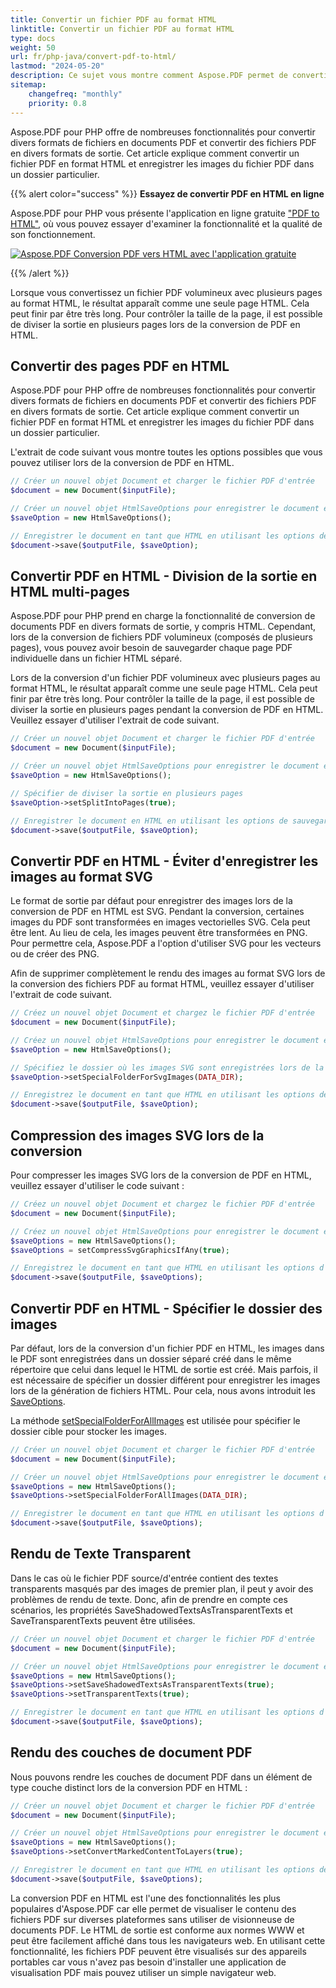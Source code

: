 ```yaml
---
title: Convertir un fichier PDF au format HTML
linktitle: Convertir un fichier PDF au format HTML
type: docs
weight: 50
url: fr/php-java/convert-pdf-to-html/
lastmod: "2024-05-20"
description: Ce sujet vous montre comment Aspose.PDF permet de convertir un fichier PDF au format HTML avec la bibliothèque PHP.
sitemap:
    changefreq: "monthly"
    priority: 0.8
---
```


Aspose.PDF pour PHP offre de nombreuses fonctionnalités pour convertir divers formats de fichiers en documents PDF et convertir des fichiers PDF en divers formats de sortie. Cet article explique comment convertir un fichier PDF en format HTML et enregistrer les images du fichier PDF dans un dossier particulier.

{{% alert color="success" %}}
**Essayez de convertir PDF en HTML en ligne**

Aspose.PDF pour PHP vous présente l'application en ligne gratuite ["PDF to HTML"](https://products.aspose.app/pdf/conversion/pdf-to-html), où vous pouvez essayer d'examiner la fonctionnalité et la qualité de son fonctionnement.

[![Aspose.PDF Conversion PDF vers HTML avec l'application gratuite](pdf_to_html.png)](https://products.aspose.app/pdf/conversion/pdf-to-html)

{{% /alert %}}

Lorsque vous convertissez un fichier PDF volumineux avec plusieurs pages au format HTML, le résultat apparaît comme une seule page HTML. Cela peut finir par être très long. Pour contrôler la taille de la page, il est possible de diviser la sortie en plusieurs pages lors de la conversion de PDF en HTML.

## Convertir des pages PDF en HTML

Aspose.PDF pour PHP offre de nombreuses fonctionnalités pour convertir divers formats de fichiers en documents PDF et convertir des fichiers PDF en divers formats de sortie. Cet article explique comment convertir un fichier PDF en format HTML et enregistrer les images du fichier PDF dans un dossier particulier.

L'extrait de code suivant vous montre toutes les options possibles que vous pouvez utiliser lors de la conversion de PDF en HTML.

```php
// Créer un nouvel objet Document et charger le fichier PDF d'entrée
$document = new Document($inputFile);

// Créer un nouvel objet HtmlSaveOptions pour enregistrer le document en tant que HTML
$saveOption = new HtmlSaveOptions();

// Enregistrer le document en tant que HTML en utilisant les options de sauvegarde spécifiées
$document->save($outputFile, $saveOption);
```

## Convertir PDF en HTML - Division de la sortie en HTML multi-pages

Aspose.PDF pour PHP prend en charge la fonctionnalité de conversion de documents PDF en divers formats de sortie, y compris HTML. Cependant, lors de la conversion de fichiers PDF volumineux (composés de plusieurs pages), vous pouvez avoir besoin de sauvegarder chaque page PDF individuelle dans un fichier HTML séparé.

Lors de la conversion d'un fichier PDF volumineux avec plusieurs pages au format HTML, le résultat apparaît comme une seule page HTML. Cela peut finir par être très long. Pour contrôler la taille de la page, il est possible de diviser la sortie en plusieurs pages pendant la conversion de PDF en HTML. Veuillez essayer d'utiliser l'extrait de code suivant.

```php
// Créer un nouvel objet Document et charger le fichier PDF d'entrée
$document = new Document($inputFile);

// Créer un nouvel objet HtmlSaveOptions pour enregistrer le document en HTML
$saveOption = new HtmlSaveOptions();

// Spécifier de diviser la sortie en plusieurs pages
$saveOption->setSplitIntoPages(true);

// Enregistrer le document en HTML en utilisant les options de sauvegarde spécifiées
$document->save($outputFile, $saveOption);
```

## Convertir PDF en HTML - Éviter d'enregistrer les images au format SVG


Le format de sortie par défaut pour enregistrer des images lors de la conversion de PDF en HTML est SVG. Pendant la conversion, certaines images du PDF sont transformées en images vectorielles SVG. Cela peut être lent. Au lieu de cela, les images peuvent être transformées en PNG. Pour permettre cela, Aspose.PDF a l'option d'utiliser SVG pour les vecteurs ou de créer des PNG.

Afin de supprimer complètement le rendu des images au format SVG lors de la conversion des fichiers PDF au format HTML, veuillez essayer d'utiliser l'extrait de code suivant.

```php
// Créez un nouvel objet Document et chargez le fichier PDF d'entrée
$document = new Document($inputFile);

// Créez un nouvel objet HtmlSaveOptions pour enregistrer le document en tant que HTML
$saveOption = new HtmlSaveOptions();

// Spécifiez le dossier où les images SVG sont enregistrées lors de la conversion de PDF en HTML
$saveOption->setSpecialFolderForSvgImages(DATA_DIR);

// Enregistrez le document en tant que HTML en utilisant les options de sauvegarde spécifiées
$document->save($outputFile, $saveOption);
```

## Compression des images SVG lors de la conversion

Pour compresser les images SVG lors de la conversion de PDF en HTML, veuillez essayer d'utiliser le code suivant :

```php
// Créez un nouvel objet Document et chargez le fichier PDF d'entrée
$document = new Document($inputFile);

// Créez un nouvel objet HtmlSaveOptions pour enregistrer le document en tant que HTML
$saveOptions = new HtmlSaveOptions();
$saveOptions = setCompressSvgGraphicsIfAny(true);

// Enregistrez le document en tant que HTML en utilisant les options d'enregistrement spécifiées
$document->save($outputFile, $saveOptions);
```

## Convertir PDF en HTML - Spécifier le dossier des images

Par défaut, lors de la conversion d'un fichier PDF en HTML, les images dans le PDF sont enregistrées dans un dossier séparé créé dans le même répertoire que celui dans lequel le HTML de sortie est créé. Mais parfois, il est nécessaire de spécifier un dossier différent pour enregistrer les images lors de la génération de fichiers HTML. Pour cela, nous avons introduit les [SaveOptions](https://reference.aspose.com/pdf/java/com.aspose.pdf/SaveOptions).

La méthode [setSpecialFolderForAllImages](https://reference.aspose.com/pdf/java/com.aspose.pdf/htmlsaveoptions/#setSpecialFolderForSvgImages-java.lang.String-) est utilisée pour spécifier le dossier cible pour stocker les images.


```php
// Créer un nouvel objet Document et charger le fichier PDF d'entrée
$document = new Document($inputFile);

// Créer un nouvel objet HtmlSaveOptions pour enregistrer le document en tant que HTML
$saveOptions = new HtmlSaveOptions();
$saveOptions->setSpecialFolderForAllImages(DATA_DIR);

// Enregistrer le document en tant que HTML en utilisant les options d'enregistrement spécifiées
$document->save($outputFile, $saveOptions);
```

## Rendu de Texte Transparent

Dans le cas où le fichier PDF source/d'entrée contient des textes transparents masqués par des images de premier plan, il peut y avoir des problèmes de rendu de texte. Donc, afin de prendre en compte ces scénarios, les propriétés SaveShadowedTextsAsTransparentTexts et SaveTransparentTexts peuvent être utilisées.

```php
// Créer un nouvel objet Document et charger le fichier PDF d'entrée
$document = new Document($inputFile);

// Créer un nouvel objet HtmlSaveOptions pour enregistrer le document en tant que HTML
$saveOptions = new HtmlSaveOptions();
$saveOptions->setSaveShadowedTextsAsTransparentTexts(true);
$saveOptions->setTransparentTexts(true);

// Enregistrer le document en tant que HTML en utilisant les options d'enregistrement spécifiées
$document->save($outputFile, $saveOptions);
```


## Rendu des couches de document PDF

Nous pouvons rendre les couches de document PDF dans un élément de type couche distinct lors de la conversion PDF en HTML :

```php
// Créer un nouvel objet Document et charger le fichier PDF d'entrée
$document = new Document($inputFile);

// Créer un nouvel objet HtmlSaveOptions pour enregistrer le document en tant que HTML
$saveOptions = new HtmlSaveOptions();
$saveOptions->setConvertMarkedContentToLayers(true);

// Enregistrer le document en tant que HTML en utilisant les options de sauvegarde spécifiées
$document->save($outputFile, $saveOptions);
```

La conversion PDF en HTML est l'une des fonctionnalités les plus populaires d'Aspose.PDF car elle permet de visualiser le contenu des fichiers PDF sur diverses plateformes sans utiliser de visionneuse de documents PDF. Le HTML de sortie est conforme aux normes WWW et peut être facilement affiché dans tous les navigateurs web. En utilisant cette fonctionnalité, les fichiers PDF peuvent être visualisés sur des appareils portables car vous n'avez pas besoin d'installer une application de visualisation PDF mais pouvez utiliser un simple navigateur web.